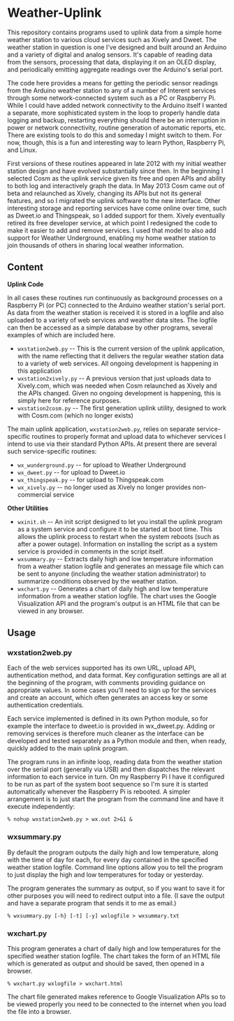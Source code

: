 Weather-Uplink
===============

This repository contains programs used to uplink data from a simple home weather station to various cloud services such as Xively and Dweet. The weather station in question is one I've designed and built around an Arduino and a variety of digital and analog sensors. It's capable of reading data from the sensors, processing that data, displaying it on an OLED display, and periodically emitting aggregate readings over the Arduino's serial port.

The code here provides a means for getting the periodic sensor readings from the Arduino weather station to any of a number of Interent services through some network-connected system such as a PC or Raspberry Pi. While I could have added network connectivity to the Arduino itself I wanted a separate, more sophisticated system in the loop to properly handle data logging and backup, restarting everything should there be an interruption in power or network connectivity, routine generation of automatic reports, etc.  There are existing tools to do this and someday I might switch to them.  For now, though, this is a fun and interesting way to learn Python, Raspberry Pi, and Linux.

First versions of these routines appeared in late 2012 with my initial weather station design and have evolved substantially since then. In the beginning I selected Cosm as the uplink service given its free and open APIs and ability to both log and interactively graph the data.  In May 2013 Cosm came out of beta and relaunched as Xively, changing its APIs but not its general features, and so I migrated the uplink software to the new interface.  Other interesting storage and reporting services have come online over time, such as Dweet.io and Thingspeak, so I added support for them.  Xively eventually retired its free developer service, at which point I redesigned the code to make it easier to add and remove services. I used that model to also add support for Weather Underground, enabling my home weather station to join thousands of others in sharing local weather information.
## Content
**Uplink Code**

In all cases these routines run continuously as background processes on a Raspberry Pi (or PC) connected to the Arduino weather station's serial port. As data from the weather station is received it is stored in a logfile and also uploaded to a variety of web services and weather data sites.  The logfile can then be accessed as a simple database by other programs, several examples of which are included here.

* `wxstation2web.py` -- This is the current version of the uplink application, with the name reflecting that it delivers the regular weather station data to a variety of web services.  All ongoing development is happening in this application
* `wxstation2xively.py` -- A previous version that just uploads data to Xively.com, which was needed when Cosm relaunched as Xively and the APIs changed. Given no ongoing development is happening, this is simply here for reference purposes.
* `wxstation2cosm.py` -- The first generation uplink utility, designed to work with Cosm.com (which no longer exists)

The main uplink application, `wxstation2web.py`, relies on separate service-specific routines to properly format and upload data to whichever services I intend to use via their standard Python APIs.  At present there are several such service-specific routines:
* `wx_wunderground.py` -- for upload to Weather Underground
* `wx_dweet.py` -- for upload to Dweet.io
* `wx_thingspeak.py` -- for upload to Thingspeak.com
* `wx_xively.py` -- no longer used as Xively no longer provides non-commercial service


**Other Utilities**

* `wxinit.sh` -- An init script designed to let you install the uplink program as a system service and configure it to be started at boot time.  This allows the uplink process to restart when the system reboots (such as after a power outage).  Information on installing the script as a system service is provided in comments in the script itself.
* `wxsummary.py` -- Extracts daily high and low temperature information from a weather station logfile and generates an message file which can be sent to anyone (including the weather station administrator) to summarize conditions observed by the weather station.
* `wxchart.py` -- Generates a chart of daily high and low temperature information from a weather station logfile.  The chart uses the Google Visualization API and the program's output is an HTML file that can be viewed in any browser.


## Usage

### wxstation2web.py

Each of the web services supported has its own URL, upload API, authentication method, and data format.  Key configuration settings are all at the beginning of the program, with comments providing guidance on appropriate values.  In some cases you'll need to sign up for the services and create an account, which often generates an access key or some authentication credentials.

Each service implemented is defined in its own Python module, so for example the interface to dweet.io is provided in wx_dweet.py.  Adding or removing services is therefore much cleaner as the interface can be developed and tested separately as a Python module and then, when ready, quickly added to the main uplink program.

The program runs in an infinite loop, reading data from the weather station
over the serial port (generally via USB) and then dispatches the relevant information to each service in turn.  On my Raspberry Pi I have it configured to be run as part of the system boot sequence so I'm sure it is started automatically whenever the Raspberry Pi is rebooted. A simpler arrangement is to just start the program from the command line and have it execute independently:

```
% nohup wxstation2web.py > wx.out 2>&1 &
```

### wxsummary.py

By default the program outputs the daily high and low temperature, along with the time of day for each, for every day contained in the specified weather station logfile.  Command line options allow you to tell the program to just display the high and low temperatures for today or yesterday.

The program generates the summary as output, so if you want to save it for other purposes you will need to redirect output into a file.  (I save the output and have a separate program that sends it to me as email.)

```
% wxsummary.py [-h} [-t] [-y] wxlogfile > wxsummary.txt
```

### wxchart.py

This program generates a chart of daily high and low temperatures for the specified weather station logfile. The chart takes the form of an HTML file which is generated as output and should be saved, then opened in a browser.
```
% wxchart.py wxlogfile > wxchart.html
```
The chart file generated makes reference to Google Visualization APIs so to be viewed properly you need to be connected to the internet when you load the file into a browser.
